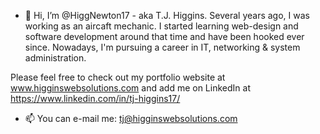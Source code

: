 - 👋 Hi, I’m @HiggNewton17 - aka T.J. Higgins. Several years ago, I was working as an aircaft mechanic. I started learning web-design and software development around that time and have been hooked ever since. Nowadays, I'm pursuing a career in IT, networking & system administration. 

Please feel free to check out my portfolio website at www.higginswebsolutions.com and add me on LinkedIn at https://www.linkedin.com/in/tj-higgins17/

- 📫 You can e-mail me: tj@higginswebsolutions.com

<!---
HiggNewton17/HiggNewton17 is a ✨ special ✨ repository because its `README.md` (this file) appears on your GitHub profile.
You can click the Preview link to take a look at your changes.
--->

